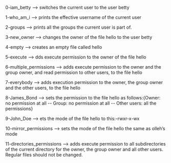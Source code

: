 0-iam_betty --> switches the current user to the user betty


1-who_am_i --> prints the effective username of the current user


2-groups --> prints all the groups the current user is part of.


3-new_owner --> changes the owner of the file hello to the user betty 


4-empty --> creates an empty file called hello


5-execute --> dds execute permission to the owner of the file hello



6-multiple_permissions --> adds execute permission to the owner and the group owner, and read permission to other users, to the file hello


7-everybody -->  adds execution permission to the owner, the group owner and the other users, to the file hello


8-James_Bond --> sets the permission to the file hello as follows:{Owner: no permission at all -- Group: no permission at all -- Other users: all the permissions}


9-John_Doe --> ets the mode of the file hello to this:-rwxr-x-wx



10-mirror_permissions --> sets the mode of the file hello the same as olleh’s mode


11-directories_permissions --> adds execute permission to all subdirectories of the current directory for the owner, the group owner and all other users. Regular files should not be changed.



